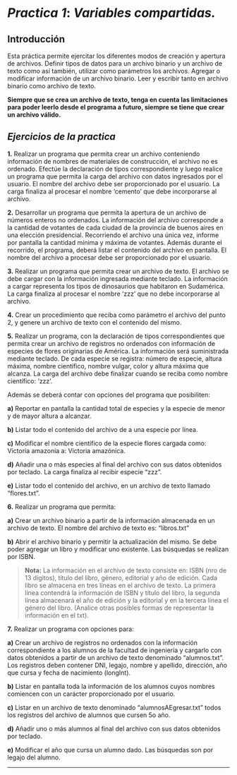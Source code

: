 # **_Practica 1_**: _Variables compartidas._

## **Introducción**

Esta práctica permite ejercitar los diferentes modos de creación y apertura de archivos.
Definir tipos de datos para un archivo binario y un archivo de texto como así también,
utilizar como parámetros los archivos. Agregar o modificar información de un archivo
binario. Leer y escribir tanto en archivo binario como archivo de texto.

**Siempre que se crea un archivo de texto, tenga en cuenta las limitaciones para
poder leerlo desde el programa a futuro, siempre se tiene que crear un archivo
válido.**

## **_Ejercicios de la practica_**

**1.** Realizar un programa que permita crear un archivo conteniendo información de nombres de materiales de construcción, el archivo no es ordenado. Efectúe la
declaración de tipos correspondiente y luego realice un programa que permita la carga del archivo con datos ingresados por el usuario. El nombre del archivo debe
ser proporcionado por el usuario. La carga finaliza al procesar el nombre ‘cemento’ que debe incorporarse al archivo.

**2.** Desarrollar un programa que permita la apertura de un archivo de números enteros no ordenados. La información del archivo corresponde a la cantidad de votantes
de cada ciudad de la provincia de buenos aires en una elección presidencial. Recorriendo el archivo una única vez, informe por pantalla la cantidad mínima y
máxima de votantes. Además durante el recorrido, el programa, deberá listar el contenido del archivo en pantalla. El nombre del archivo a procesar debe ser
proporcionado por el usuario.

**3.** Realizar un programa que permita crear un archivo de texto. El archivo se debe cargar con la información ingresada mediante teclado. La información a cargar
representa los tipos de dinosaurios que habitaron en Sudamérica. La carga finaliza al procesar el nombre ‘zzz’ que no debe incorporarse al archivo.

**4.** Crear un procedimiento que reciba como parámetro el archivo del punto 2, y genere un archivo de texto con el contenido del mismo.

**5.** Realizar un programa, con la declaración de tipos correspondientes que permita crear un archivo de registros no ordenados con información de especies de flores
originarias de América. La información será suministrada mediante teclado. De cada especie se registra: número de especie, altura máxima, nombre científico,
nombre vulgar, color y altura máxima que alcanza. La carga del archivo debe finalizar cuando se reciba como nombre científico: ’zzz’.

Además se deberá contar con opciones del programa que posibiliten:

**a)** Reportar en pantalla la cantidad total de especies y la especie de menor y de mayor altura a alcanzar.

**b)** Listar todo el contenido del archivo de a una especie por línea.

**c)** Modificar el nombre científico de la especie flores cargada como: Victoria amazonia a: Victoria amazónica.

**d)** Añadir una o más especies al final del archivo con sus datos obtenidos por teclado. La carga finaliza al recibir especie “zzz”.

**e)** Listar todo el contenido del archivo, en un archivo de texto llamado “flores.txt”.

**6.** Realizar un programa que permita:

**a)** Crear un archivo binario a partir de la información almacenada en un archivo de texto. El nombre del archivo de texto es: “libros.txt”

**b)** Abrir el archivo binario y permitir la actualización del mismo. Se debe poder agregar un libro y modificar uno existente. Las búsquedas se realizan por
ISBN.

> **Nota:** La información en el archivo de texto consiste en: ISBN (nro de 13 dígitos), título del libro, género, editorial y año de edición. Cada libro se almacena en tres líneas en el archivo de texto. La primera línea contendrá la información de ISBN y título del libro, la segunda línea almacenará el año de edición y la editorial y en la tercera línea el género del libro. (Analice otras posibles formas de representar la información en el txt).

**7.** Realizar un programa con opciones para:

**a)** Crear un archivo de registros no ordenados con la información correspondiente a los alumnos de la facultad de ingeniería y cargarlo con datos obtenidos a partir de un archivo de texto denominado “alumnos.txt”.
Los registros deben contener DNI, legajo, nombre y apellido, dirección, año que cursa y fecha de nacimiento (longInt).

**b)** Listar en pantalla toda la información de los alumnos cuyos nombres comiencen con un carácter proporcionado por el usuario.

**c)** Listar en un archivo de texto denominado “alumnosAEgresar.txt” todos los registros del archivo de alumnos que cursen 5o año.

**d)** Añadir uno o más alumnos al final del archivo con sus datos obtenidos por teclado.

**e)** Modificar el año que cursa un alumno dado. Las búsquedas son por legajo del alumno.

---

